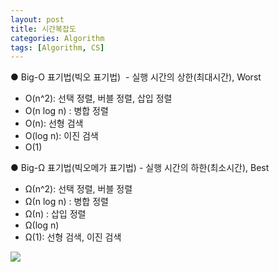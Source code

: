 ```yaml
---
layout: post
title: 시간복잡도
categories: Algorithm
tags: [Algorithm, CS]
---
```


● Big-O 표기법(빅오 표기법)  - 실행 시간의 상한(최대시간), Worst

-   O(n^2): 선택 정렬, 버블 정렬, 삽입 정렬
-   O(n log n) : 병합 정렬
-   O(n): 선형 검색
-   O(log n): 이진 검색
-   O(1)

● Big-Ω 표기법(빅오메가 표기법) - 실행 시간의 하한(최소시간), Best

-   Ω(n^2): 선택 정렬, 버블 정렬
-   Ω(n log n) : 병합 정렬
-   Ω(n) : 삽입 정렬
-   Ω(log n)
-   Ω(1): 선형 검색, 이진 검색

![](https://img1.daumcdn.net/thumb/R1280x0/?scode=mtistory2&fname=https%3A%2F%2Fblog.kakaocdn.net%2Fdn%2FcDuhX9%2FbtqFo6mrUsZ%2FS5GTvQZHeTCSMKCrq04Xx1%2Fimg.png)

